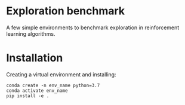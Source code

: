 # Exploration benchmark

A few simple environments to benchmark exploration in reinforcement learning algorithms.


# Installation

Creating a virtual environment and installing:

```
conda create -n env_name python=3.7
conda activate env_name
pip install -e .
```